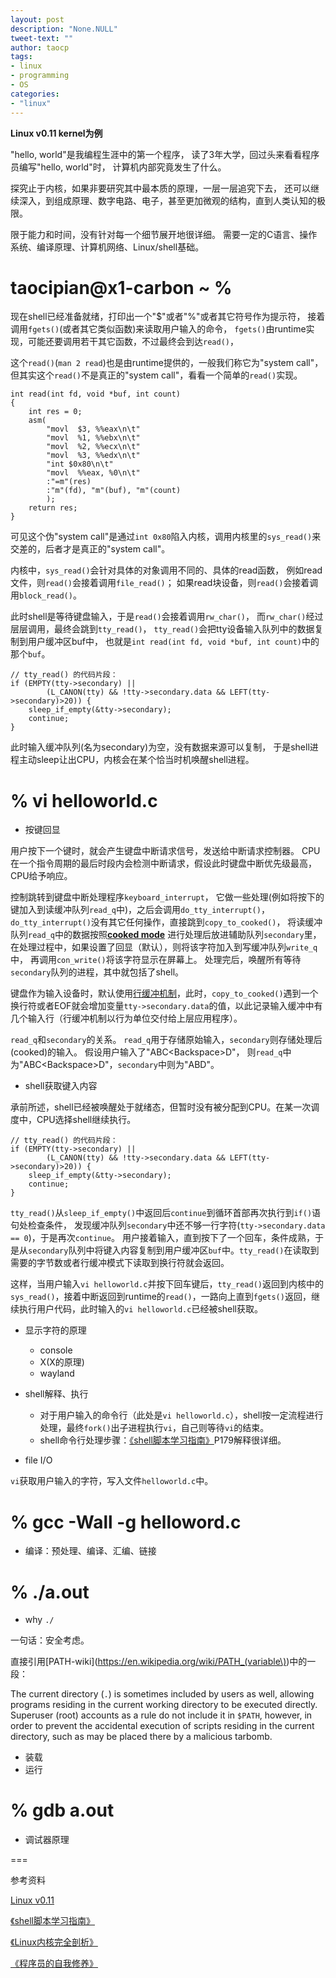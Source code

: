 ```yaml
---
layout: post
description: "None.NULL"
tweet-text: ""
author: taocp
tags:
- linux
- programming
- OS
categories:
- "linux"
---
```


**Linux v0.11 kernel为例**

"hello, world"是我编程生涯中的第一个程序，
读了3年大学，回过头来看看程序员编写"hello, world"时，
计算机内部究竟发生了什么。

探究止于内核，如果非要研究其中最本质的原理，一层一层追究下去，
还可以继续深入，到组成原理、数字电路、电子，甚至更加微观的结构，直到人类认知的极限。

限于能力和时间，没有针对每一个细节展开地很详细。
需要一定的C语言、操作系统、编译原理、计算机网络、Linux/shell基础。

# taocipian@x1-carbon ~ %
现在shell已经准备就绪，打印出一个"$"或者"%"或者其它符号作为提示符，
接着调用`fgets()`(或者其它类似函数)来读取用户输入的命令，
`fgets()`由runtime实现，可能还要调用若干其它函数，不过最终会到达`read()`，

这个`read()`(`man 2 read`)也是由runtime提供的，一般我们称它为"system call"，
但其实这个`read()`不是真正的"system call"，看看一个简单的`read()`实现。

    int read(int fd, void *buf, int count)
    {
        int res = 0;
        asm(
            "movl  $3, %%eax\n\t"
            "movl  %1, %%ebx\n\t"
            "movl  %2, %%ecx\n\t"
            "movl  %3, %%edx\n\t"
            "int $0x80\n\t"
            "movl  %%eax, %0\n\t"
            :"=m"(res)
            :"m"(fd), "m"(buf), "m"(count)
            );
        return res;
    }

可见这个伪"system call"是通过`int 0x80`陷入内核，调用内核里的`sys_read()`来交差的，后者才是真正的"system call"。

内核中，`sys_read()`会针对具体的对象调用不同的、具体的read函数，
例如read文件，则`read()`会接着调用`file_read()`；
如果read块设备，则`read()`会接着调用`block_read()`。

此时shell是等待键盘输入，于是`read()`会接着调用`rw_char()`，
而`rw_char()`经过层层调用，最终会跳到`tty_read()`，
`tty_read()`会把tty设备输入队列中的数据复制到用户缓冲区buf中，
也就是`int read(int fd, void *buf, int count)`中的那个`buf`。

    // tty_read() 的代码片段：
    if (EMPTY(tty->secondary) ||
            (L_CANON(tty) && !tty->secondary.data && LEFT(tty->secondary)>20)) {
        sleep_if_empty(&tty->secondary);
        continue;
    }

此时输入缓冲队列(名为secondary)为空，没有数据来源可以复制，
于是shell进程主动sleep让出CPU，内核会在某个恰当时机唤醒shell进程。

# % vi helloworld.c
  - 按键回显

用户按下一个键时，就会产生键盘中断请求信号，发送给中断请求控制器。
CPU在一个指令周期的最后时段内会检测中断请求，假设此时键盘中断优先级最高，CPU给予响应。

控制跳转到键盘中断处理程序`keyboard_interrupt`，
它做一些处理(例如将按下的键加入到读缓冲队列`read_q`中)，之后会调用`do_tty_interrupt()`，
`do_tty_interrupt()`没有其它任何操作，直接跳到`copy_to_cooked()`，
将读缓冲队列`read_q`中的数据按照[**cooked mode**](https://en.wikipedia.org/wiki/Cooked_mode)
进行处理后放进辅助队列`secondary`里，
在处理过程中，如果设置了回显（默认），则将该字符加入到写缓冲队列`write_q`中，
再调用`con_write()`将该字符显示在屏幕上。
处理完后，唤醒所有等待`secondary`队列的进程，其中就包括了shell。

键盘作为输入设备时，默认使用[行缓冲机制]()，此时，`copy_to_cooked()`遇到一个换行符或者EOF就会增加变量`tty->secondary.data`的值，以此记录输入缓冲中有几个输入行（行缓冲机制以行为单位交付给上层应用程序）。

`read_q`和`secondary`的关系。
`read_q`用于存储原始输入，`secondary`则存储处理后(cooked)的输入。
假设用户输入了"ABC<Backspace\>D"，
则`read_q`中为"ABC<Backspace\>D"，`secondary`中则为"ABD"。

  - shell获取键入内容

承前所述，shell已经被唤醒处于就绪态，但暂时没有被分配到CPU。在某一次调度中，CPU选择shell继续执行。

    // tty_read() 的代码片段：
    if (EMPTY(tty->secondary) ||
            (L_CANON(tty) && !tty->secondary.data && LEFT(tty->secondary)>20)) {
        sleep_if_empty(&tty->secondary);
        continue;
    }

`tty_read()`从`sleep_if_empty()`中返回后`continue`到循环首部再次执行到`if()`语句处检查条件，
发现缓冲队列`secondary`中还不够一行字符(`tty->secondary.data == 0`)，于是再次`continue`。
用户接着输入，直到按下了一个回车，条件成熟，于是从`secondary`队列中将键入内容复制到用户缓冲区`buf`中。`tty_read()`在读取到需要的字节数或者行缓冲模式下读取到换行符就会返回。

这样，当用户输入`vi helloworld.c`并按下回车键后，`tty_read()`返回到内核中的`sys_read()`，接着中断返回到runtime的`read()`，一路向上直到`fgets()`返回，继续执行用户代码，此时输入的`vi helloworld.c`已经被shell获取。

  - 显示字符的原理
    - console
    - X(X的原理)
    - wayland

  - shell解释、执行

    - 对于用户输入的命令行（此处是`vi helloworld.c`），shell按一定流程进行处理，最终`fork()`出子进程执行`vi`，自己则等待`vi`的结束。
    - shell命令行处理步骤：[《shell脚本学习指南》](http://book.douban.com/subject/3519360)P179解释很详细。


  - file I/O

`vi`获取用户输入的字符，写入文件`helloworld.c`中。

# % gcc -Wall -g helloword.c
  - 编译：预处理、编译、汇编、链接

# % ./a.out
  - why `./`

一句话：安全考虑。

直接引用[PATH-wiki](https://en.wikipedia.org/wiki/PATH_(variable\))中的一段：

The current directory (`.`) is sometimes included by users as well, allowing programs residing in the current working directory to be executed directly. Superuser (root) accounts as a rule do not include it in `$PATH`, however, in order to prevent the accidental execution of scripts residing in the current directory, such as may be placed there by a malicious tarbomb.

  - 装载
  - 运行

# % gdb a.out
  - 调试器原理

===

参考资料

[Linux v0.11](https://www.kernel.org/pub/linux/kernel/Historic/old-versions/)

[《shell脚本学习指南》](http://book.douban.com/subject/3519360)

[《Linux内核完全剖析》](http://book.douban.com/subject/1481173/)

[《程序员的自我修养》](http://book.douban.com/subject/3652388/)

